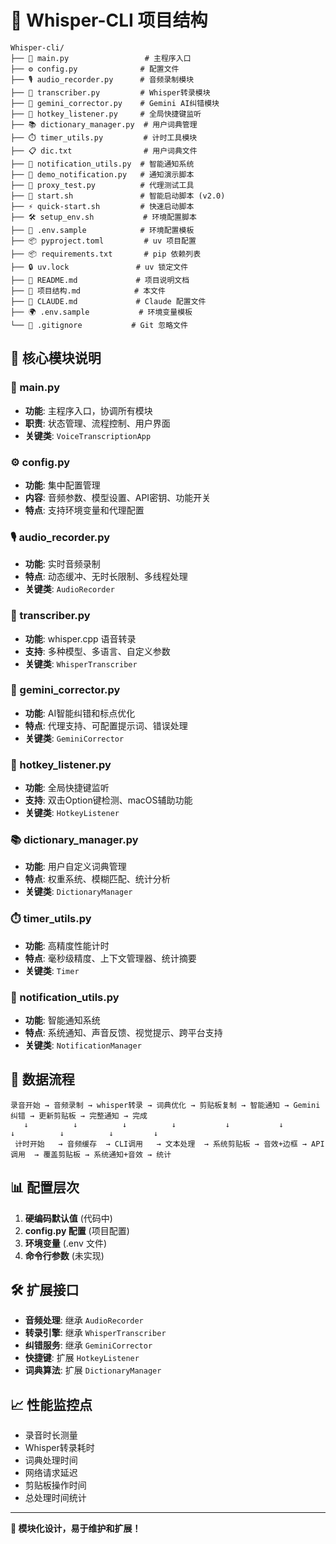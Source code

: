 # 📁 Whisper-CLI 项目结构

```
Whisper-cli/
├── 📄 main.py                 # 主程序入口
├── ⚙️ config.py              # 配置文件
├── 🎙️ audio_recorder.py      # 音频录制模块
├── 🧠 transcriber.py         # Whisper转录模块
├── 🤖 gemini_corrector.py    # Gemini AI纠错模块
├── 🎯 hotkey_listener.py     # 全局快捷键监听
├── 📚 dictionary_manager.py  # 用户词典管理
├── ⏱️ timer_utils.py         # 计时工具模块
├── 📋 dic.txt                # 用户词典文件
├── 🔔 notification_utils.py  # 智能通知系统
├── 🎯 demo_notification.py   # 通知演示脚本
├── 🔧 proxy_test.py          # 代理测试工具
├── 🚀 start.sh               # 智能启动脚本 (v2.0)
├── ⚡ quick-start.sh         # 快速启动脚本
├── 🛠️ setup_env.sh           # 环境配置脚本
├── 🔑 .env.sample            # 环境配置模板
├── 📦 pyproject.toml         # uv 项目配置
├── 📦 requirements.txt       # pip 依赖列表
├── 🔒 uv.lock               # uv 锁定文件
├── 📝 README.md             # 项目说明文档
├── 📝 项目结构.md            # 本文件
├── 🔧 CLAUDE.md             # Claude 配置文件
├── 🌍 .env.sample           # 环境变量模板
└── 🚫 .gitignore           # Git 忽略文件
```

## 📄 核心模块说明

### 🎯 main.py
- **功能**: 主程序入口，协调所有模块
- **职责**: 状态管理、流程控制、用户界面
- **关键类**: `VoiceTranscriptionApp`

### ⚙️ config.py  
- **功能**: 集中配置管理
- **内容**: 音频参数、模型设置、API密钥、功能开关
- **特点**: 支持环境变量和代理配置

### 🎙️ audio_recorder.py
- **功能**: 实时音频录制
- **特点**: 动态缓冲、无时长限制、多线程处理
- **关键类**: `AudioRecorder`

### 🧠 transcriber.py
- **功能**: whisper.cpp 语音转录
- **支持**: 多种模型、多语言、自定义参数
- **关键类**: `WhisperTranscriber`

### 🤖 gemini_corrector.py
- **功能**: AI智能纠错和标点优化
- **特点**: 代理支持、可配置提示词、错误处理
- **关键类**: `GeminiCorrector`

### 🎯 hotkey_listener.py
- **功能**: 全局快捷键监听
- **支持**: 双击Option键检测、macOS辅助功能
- **关键类**: `HotkeyListener`

### 📚 dictionary_manager.py
- **功能**: 用户自定义词典管理
- **特点**: 权重系统、模糊匹配、统计分析
- **关键类**: `DictionaryManager`

### ⏱️ timer_utils.py
- **功能**: 高精度性能计时
- **特点**: 毫秒级精度、上下文管理器、统计摘要
- **关键类**: `Timer`

### 🔔 notification_utils.py
- **功能**: 智能通知系统
- **特点**: 系统通知、声音反馈、视觉提示、跨平台支持
- **关键类**: `NotificationManager`

## 🔄 数据流程

```
录音开始 → 音频录制 → whisper转录 → 词典优化 → 剪贴板复制 → 智能通知 → Gemini纠错 → 更新剪贴板 → 完整通知 → 完成
   ↓          ↓          ↓          ↓           ↓           ↓         ↓          ↓          ↓         ↓
 计时开始   → 音频缓存  → CLI调用   → 文本处理  → 系统剪贴板 → 音效+边框 → API调用  → 覆盖剪贴板 → 系统通知+音效 → 统计
```

## 📊 配置层次

1. **硬编码默认值** (代码中)
2. **config.py 配置** (项目配置)
3. **环境变量** (.env 文件)
4. **命令行参数** (未实现)

## 🛠️ 扩展接口

- **音频处理**: 继承 `AudioRecorder` 
- **转录引擎**: 继承 `WhisperTranscriber`
- **纠错服务**: 继承 `GeminiCorrector`
- **快捷键**: 扩展 `HotkeyListener`
- **词典算法**: 扩展 `DictionaryManager`

## 📈 性能监控点

- 录音时长测量
- Whisper转录耗时
- 词典处理时间
- 网络请求延迟
- 剪贴板操作时间
- 总处理时间统计

---

**🎯 模块化设计，易于维护和扩展！**